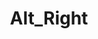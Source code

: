 ---
title: Alt_Right
crosslinks:
- autotldr
- AskHistorians
- samharris
- Pyongyang
- uncensorednews
- Drama
- all
---